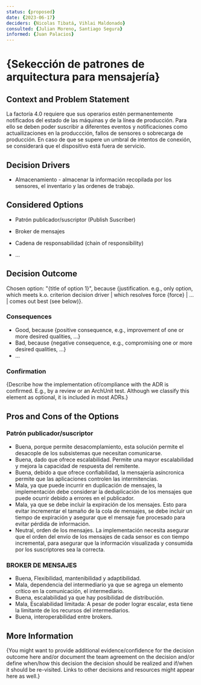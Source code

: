 ```yaml
---
status: {proposed}
date: {2023-06-17}
deciders: {Nicolas Tibatá, Vihlai Maldonado}
consulted: {Julian Moreno, Santiago Segura}
informed: {Juan Palacios}
---
```


# {Sekección de patrones de arquitectura para mensajería}

## Context and Problem Statement
La factoría 4.0 requiere que sus operarios estén permanentemente notificados del estado de las máquinas y de la línea de producción. Para ello se deben poder suscribir a diferentes eventos y notificaciones como actuailizaciones en la produccción, fallos de sensores o sobrecarga de producción. En caso de que se supere un umbral de intentos de conexión, se considerará que el dispositivo está fuera de servicio.

<!-- This is an optional element. Feel free to remove. -->
## Decision Drivers

* Almacenamiento - almacenar la información recopilada por los sensores, el inventario y las ordenes de trabajo.

## Considered Options

* Patrón publicador/suscriptor (Publish Suscriber)
* Broker de mensajes
* Cadena de responsabilidad (chain of responsibility)


* … <!-- numbers of options can vary -->

## Decision Outcome

Chosen option: "{title of option 1}", because
{justification. e.g., only option, which meets k.o. criterion decision driver | which resolves force {force} | … | comes out best (see below)}.

<!-- This is an optional element. Feel free to remove. -->
### Consequences

* Good, because {positive consequence, e.g., improvement of one or more desired qualities, …}
* Bad, because {negative consequence, e.g., compromising one or more desired qualities, …}
* … <!-- numbers of consequences can vary -->

<!-- This is an optional element. Feel free to remove. -->
### Confirmation

{Describe how the implementation of/compliance with the ADR is confirmed. E.g., by a review or an ArchUnit test.
 Although we classify this element as optional, it is included in most ADRs.}

<!-- This is an optional element. Feel free to remove. -->
## Pros and Cons of the Options

### Patrón publicador/suscriptor 


* Buena, porque permite desacomplamiento, esta solución permite el desacople de los subsistemas que necesitan comunicarse.
* Buena, dado que ofrece escalabilidad. Permite una mayor escalabilidad y mejora la capacidad de respuesta del remitente.
* Buena, debido a que ofrece confiabilidad, la mensajería asíncronica permite que las aplicaciones controlen las intermitencias.
* Mala, ya que puede incurrir en duplicación de mensajes, la implementación debe considerar la deduplicación de los mensajes que puede ocurrir debido a errores en el publicador.
* Mala, ya que se debe incluir la expiración de los mensajes. Esto para evitar incrementar el tamaño de la cola de mensajes, se debe incluir un tiempo de expiración y asegurar que el mensaje fue procesado para evitar pérdida de información.
* Neutral, orden de los mensajes. La implementación necesita asegurar que el orden del envío de los mensajes de cada sensor es con tiempo incremental, para asegurar que la información visualizada y consumida por los suscriptores sea la correcta.

### BROKER DE MENSAJES	

* Buena, Flexibilidad, mantenibilidad y adaptibilidad.
* Mala, dependencia del intermediario ya que se agrega un elemento crítico en la comunicación, el intermediario.
* Buena, escalabilidad ya que hay posibilidad de distribución.
* Mala, Escalabilidad limitada: A pesar de poder lograr escalar, esta tiene la limitante de los recursos del intermediarios.
* Buena, interoperabilidad entre brokers.	
			
	
## More Information

{You might want to provide additional evidence/confidence for the decision outcome here and/or
 document the team agreement on the decision and/or
 define when/how this decision the decision should be realized and if/when it should be re-visited.
Links to other decisions and resources might appear here as well.}
